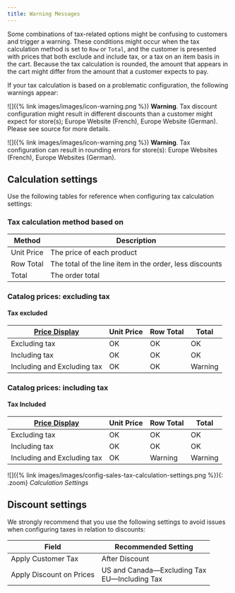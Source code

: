 ```yaml
---
title: Warning Messages
---
```


Some combinations of tax-related options might be confusing to customers and trigger a warning. These conditions might occur when the tax calculation method is set to `Row` or `Total`, and the customer is presented with prices that both exclude and include tax, or a tax on an item basis in the cart. Because the tax calculation is rounded, the amount that appears in the cart might differ from the amount that a customer expects to pay.

If your tax calculation is based on a problematic configuration, the following warnings appear:

![]({% link images/images/icon-warning.png %}) **Warning**. Tax discount configuration might result in different discounts than a customer might expect for store(s); Europe Website (French), Europe Website (German). Please see source for more details.

![]({% link images/images/icon-warning.png %}) **Warning**. Tax configuration can result in rounding errors for store(s): Europe Websites (French), Europe Websites (German).

## Calculation settings

Use the following tables for reference when configuring tax calculation settings:

### Tax calculation method based on

Method | Description
------ | ----------
Unit Price | The price of each product
Row Total | The total of the line item in the order, less discounts
Total | The order total

### Catalog prices: excluding tax

#### Tax excluded

[Price Display]({{page.baseurl}}/user-guide/tax/display-settings.html) | Unit Price | Row Total | Total
------------- | ---------- | --------- | -----
Excluding tax | OK | OK | OK
Including tax | OK | OK | OK
Including and Excluding tax | OK | OK | Warning

### Catalog prices: including tax

#### Tax Included

[Price Display]({{page.baseurl}}/user-guide/tax/display-settings.html) | Unit Price | Row Total | Total
------------- | ---------- | --------- | -----
Excluding tax | OK | OK | OK
Including tax | OK | OK | OK
Including and Excluding tax | OK | Warning | Warning

![]({% link images/images/config-sales-tax-calculation-settings.png %}){: .zoom}
_Calculation Settings_

## Discount settings

We strongly recommend that you use the following settings to avoid issues when configuring taxes in relation to discounts:

Field | Recommended Setting
----- | -------------------
Apply Customer Tax | After Discount
Apply Discount on Prices | US and Canada—Excluding Tax<br>EU—Including Tax
